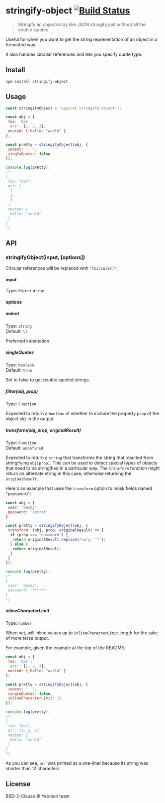 # stringify-object [![Build Status](https://secure.travis-ci.org/yeoman/stringify-object.svg?branch=master)](http://travis-ci.org/yeoman/stringify-object)

> Stringify an object/array like JSON.stringify just without all the double-quotes

Useful for when you want to get the string representation of an object in a formatted way.

It also handles circular references and lets you specify quote type.

## Install

```
npm install stringify-object
```

## Usage

```js
const stringifyObject = require('stringify-object');

const obj = {
 foo: 'bar',
 'arr': [1, 2, 3],
 nested: { hello: "world" }
};

const pretty = stringifyObject(obj, {
 indent: '  ',
 singleQuotes: false
});

console.log(pretty);
/*
{
 foo: "bar",
 arr: [
  1,
  2,
  3
 ],
 nested: {
  hello: "world"
 }
}
*/
```

## API

### stringifyObject(input, [options])

Circular references will be replaced with `"[Circular]"`.

#### input

Type: `Object` `Array`

#### options

##### indent

Type: `string`<br>
Default: `\t`

Preferred indentation.

##### singleQuotes

Type: `boolean`<br>
Default: `true`

Set to false to get double-quoted strings.

##### filter(obj, prop)

Type: `Function`

Expected to return a `boolean` of whether to include the property `prop` of the object `obj` in the output.

##### transform(obj, prop, originalResult)

Type: `Function`<br>
Default: `undefined`

Expected to return a `string` that transforms the string that resulted from stringifying `obj[prop]`. This can be used to detect special types of objects that need to be stringified in a particular way. The `transform` function might return an alternate string in this case, otherwise returning the `originalResult`.

Here's an example that uses the `transform` option to mask fields named "password":

```js
const obj = {
 user: 'becky',
 password: 'secret'
}

const pretty = stringifyObject(obj, {
 transform: (obj, prop, originalResult) => {
  if (prop === 'password') {
   return originalResult.replace(/\w/g, '*');
  } else {
   return originalResult;
  }
 }
});

console.log(pretty);
/*
{
 user: 'becky',
 password: '******'
}
*/
```

##### inlineCharacterLimit

Type: `number`

When set, will inline values up to `inlineCharacterLimit` length for the sake of more terse output.

For example, given the example at the top of the README:

```js
const obj = {
 foo: 'bar',
 'arr': [1, 2, 3],
 nested: { hello: "world" }
};

const pretty = stringifyObject(obj, {
 indent: '  ',
 singleQuotes: false,
 inlineCharacterLimit: 12
});

console.log(pretty);
/*
{
 foo: "bar",
 arr: [1, 2, 3],
 nested: {
  hello: "world"
 }
}
*/
```

As you can see, `arr` was printed as a one-liner because its string was shorter than 12 characters.

## License

BSD-2-Clause © Yeoman team
